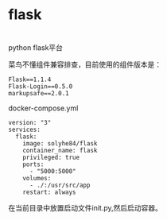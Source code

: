 # flask
#  
python flask平台  

菜鸟不懂组件兼容排查，目前使用的组件版本是：  
```
Flask==1.1.4  
Flask-Login==0.5.0  
markupsafe==2.0.1  
```

docker-compose.yml  
```
version: "3"
services:
  flask:
    image: solyhe84/flask
    container_name: flask
    privileged: true
    ports:
      - "5000:5000"
    volumes:
      - ./:/usr/src/app
    restart: always
```
在当前目录中放置启动文件init.py,然后启动容器。


